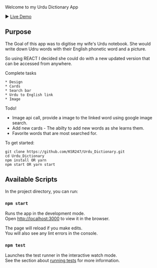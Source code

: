 Welcome to my Urdu Dictionary App

▶️ [Live Demo](https://urdutoenglish.herokuapp.com/)

Purpose
-------

The Goal of this app was to digitise my wife's Urdu notebook. 
She would write down Udru words with their English phonetic word and a picture. 

So using REACT I decided she could do with a new updated version that can be accessed from anywhere. 

Complete tasks

```
* Design
* Cards
* Search bar
* Urdu to English link
* Image
```

Todo!

* Image api call, provide a image to the linked word using google image search.
* Add new cards - The abilty to add new words as she learns them.
* Favorite words that are most searched for. 


To get started:

```
git clone https://github.com/KSR247/Urdu_Dictionary.git
cd Urdu_Dictionary
npm install OR yarn
npm start OR yarn start
```

## Available Scripts

In the project directory, you can run:

### `npm start`

Runs the app in the development mode.<br>
Open [http://localhost:3000](http://localhost:3000) to view it in the browser.

The page will reload if you make edits.<br>
You will also see any lint errors in the console.

### `npm test`

Launches the test runner in the interactive watch mode.<br>
See the section about [running tests](https://facebook.github.io/create-react-app/docs/running-tests) for more information.



